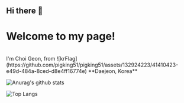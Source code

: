 ## Hi there 👋

<h1>Welcome to my page!</h1><br>
I'm Choi Geon, from ![krFlag](https://github.com/pigking51/pigking51/assets/132924223/41410423-e49d-484a-8ced-d8e4ff16774e) **Daejeon, Korea**




![Anurag's github stats](https://github-readme-stats.vercel.app/api?username=pigking51&show_icons=true&theme=tokyonight)

![Top Langs](https://github-readme-stats.vercel.app/api/top-langs/?username=pigking51&layout=compact&theme=tokyonight)
